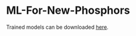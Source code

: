 # ML-For-New-Phosphors

Trained models can be downloaded [here](https://drive.google.com/drive/folders/1sZrvUuEvpRmOgw9Sp7RCsEYTRkQb62VI?usp=sharing).
